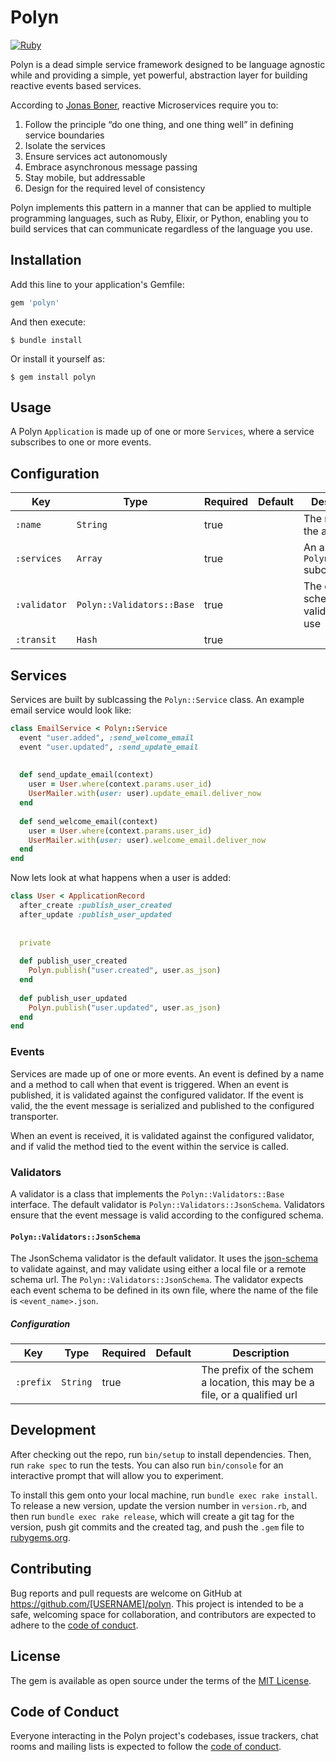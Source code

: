 # Polyn
[![Ruby](https://github.com/SpiffInc/polyn-ruby/actions/workflows/ruby.yml/badge.svg)](https://github.com/SpiffInc/polyn-ruby/actions/workflows/ruby.yml)

Polyn is a dead simple service framework designed to be language agnostic while
and providing a simple, yet powerful, abstraction layer for building reactive events
based services.

According to [Jonas Boner](http://jonasboner.com/), reactive Microservices require you to:
1. Follow the principle “do one thing, and one thing well” in defining service boundaries
2. Isolate the services
3. Ensure services act autonomously
4. Embrace asynchronous message passing 
5. Stay mobile, but addressable 
6. Design for the required level of consistency

Polyn implements this pattern in a manner that can be applied to multiple programming
languages, such as Ruby, Elixir, or Python, enabling you to build services that can
communicate regardless of the language you use.

## Installation

Add this line to your application's Gemfile:

```ruby
gem 'polyn'
```

And then execute:

    $ bundle install

Or install it yourself as:

    $ gem install polyn

## Usage

A Polyn `Application` is made up of one or more `Services`, where a service subscribes
to one or more events.

## Configuration

| Key | Type | Required | Default                           | Description                             |
| --- | --- | --- |-----------------------------------|-----------------------------------------|
| `:name` | `String` | true |                                   | The name of the application             |
| `:services` | `Array` | true |                                   | An array of `Polyn::Service` subclasses |
| `:validator` | `Polyn::Validators::Base` | true | | The event schema validator to use       |
| `:transit` | `Hash` | true |                                   || The transit options to use |

## Services

Services are built by sublcassing the `Polyn::Service` class. An example email service
would look like:

```ruby
class EmailService < Polyn::Service
  event "user.added", :send_welcome_email
  event "user.updated", :send_update_email
  
  
  def send_update_email(context)
    user = User.where(context.params.user_id)
    UserMailer.with(user: user).update_email.deliver_now
  end
  
  def send_welcome_email(context)
    user = User.where(context.params.user_id)
    UserMailer.with(user: user).welcome_email.deliver_now
  end
end
```

Now lets look at what happens when a user is added:

```ruby
class User < ApplicationRecord
  after_create :publish_user_created
  after_update :publish_user_updated
  
  
  private
  
  def publish_user_created
    Polyn.publish("user.created", user.as_json)
  end
  
  def publish_user_updated
    Polyn.publish("user.updated", user.as_json)
  end
end
```

### Events
Services are made up of one or more events. An event is defined by a name and a method to call when that event is triggered.
When an event is published, it is validated against the configured validator. If the event is valid, the the event message
is serialized and published to the configured transporter.

When an event is received, it is validated against the configured validator, and if valid the method tied to the event within
the service is called.

### Validators
A validator is a class that implements the `Polyn::Validators::Base` interface. The default validator is 
`Polyn::Validators::JsonSchema`. Validators ensure that the event message is valid according to the configured schema.

#### `Polyn::Validators::JsonSchema`
The JsonSchema validator is the default validator. It uses the [json-schema](https://json-schema.org/) to validate against,
and may validate using either a local file or a remote schema url. The `Polyn::Validators::JsonSchema`. The validator expects
each event schema to be defined in its own file, where the name of the file is `<event_name>.json`.

##### Configuration
| Key | Type | Required | Default                           | Description                             |
| -- | --- | --- |-----------------------------------|-----------------------------------------|
| `:prefix` | `String` | true | | The prefix of the schem a location, this may be a file, or a qualified url  |

## Development

After checking out the repo, run `bin/setup` to install dependencies. Then, run 
`rake spec` to run the tests. You can also run `bin/console` for an interactive 
prompt that will allow you to experiment.

To install this gem onto your local machine, run `bundle exec rake install`. To 
release a new version, update the version number in `version.rb`, and then run 
`bundle exec rake release`, which will create a git tag for the version, push git 
commits and the created tag, and push the `.gem` file to
[rubygems.org](https://rubygems.org).

## Contributing

Bug reports and pull requests are welcome on GitHub at https://github.com/[USERNAME]/polyn. This project is intended to be a safe, welcoming space for collaboration, and contributors are expected to adhere to the [code of conduct](https://github.com/[USERNAME]/polyn/blob/master/CODE_OF_CONDUCT.md).

## License

The gem is available as open source under the terms of the [MIT License](https://opensource.org/licenses/MIT).

## Code of Conduct

Everyone interacting in the Polyn project's codebases, issue trackers, chat rooms and mailing lists is expected to follow the [code of conduct](https://github.com/[USERNAME]/polyn/blob/master/CODE_OF_CONDUCT.md).
